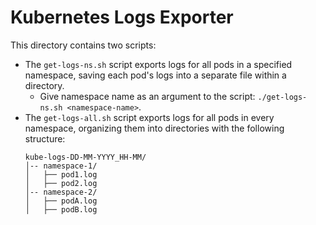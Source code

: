# Kubernetes Logs Exporter

This directory contains two scripts:

- The `get-logs-ns.sh` script exports logs for all pods in a specified namespace, saving each pod's logs into a separate file within a directory.
    - Give namespace name as an argument to the script: `./get-logs-ns.sh <namespace-name>`.
- The `get-logs-all.sh` script exports logs for all pods in every namespace, organizing them into directories with the following structure:
    ```
    kube-logs-DD-MM-YYYY_HH-MM/
    │-- namespace-1/
    │   ├── pod1.log
    │   ├── pod2.log
    │-- namespace-2/
    │   ├── podA.log
    │   ├── podB.log
    ```
